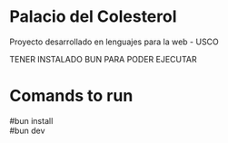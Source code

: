 # Palacio del Colesterol
Proyecto desarrollado en lenguajes para la web - USCO

TENER INSTALADO BUN PARA PODER EJECUTAR 

# Comands to run
  #bun install  
  #bun dev
